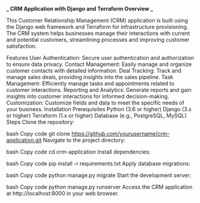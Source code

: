 **_ CRM Application with Django and Terraform
Overview _**

This Customer Relationship Management (CRM) application is built using the Django web framework and Terraform for infrastructure provisioning. The CRM system helps businesses manage their interactions with current and potential customers, streamlining processes and improving customer satisfaction.

Features
User Authentication: Secure user authentication and authorization to ensure data privacy.
Contact Management: Easily manage and organize customer contacts with detailed information.
Deal Tracking: Track and manage sales deals, providing insights into the sales pipeline.
Task Management: Efficiently manage tasks and appointments related to customer interactions.
Reporting and Analytics: Generate reports and gain insights into customer interactions for informed decision-making.
Customization: Customize fields and data to meet the specific needs of your business.
Installation
Prerequisites
Python (3.6 or higher)
Django (3.x or higher)
Terraform (1.x or higher)
Database (e.g., PostgreSQL, MySQL)
Steps
Clone the repository:

bash
Copy code
git clone https://github.com/yourusername/crm-application.git
Navigate to the project directory:

bash
Copy code
cd crm-application
Install dependencies:

bash
Copy code
pip install -r requirements.txt
Apply database migrations:

bash
Copy code
python manage.py migrate
Start the development server:

bash
Copy code
python manage.py runserver
Access the CRM application at http://localhost:8000 in your web browser.
